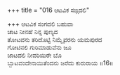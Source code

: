 +++
title = "016 ಆಟವಿಕ ಸಙ್ಗದಲಿ"

+++
ಆಟವಿಕ ಸಂಗದಲಿ ಬಹುವಾ  
ಚಾಟ ನೀನಹೆ ನಿನ್ನ ಪುಣ್ಯದ  
ತೋಟವನು ತರಿದೊಟ್ಟಿ ನಿಮ್ಮೈವರನು ಯಮಪುರದ  
ಗೋಟಿನಲಿ ಗುರಿಮಾಡುವೆನು ಜೂ  
ಜಾಟದಲಿ ನೀವರಿಯಿರೇ ಬೊ  
ಬ್ಬಾಟವಂದೇನಾಯಿತೆಂದನು ಜರೆದು ಕುರುರಾಯ     ॥16॥